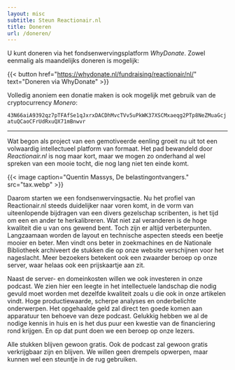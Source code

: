 ```yaml
---
layout: misc
subtitle: Steun Reactionair.nl
title: Doneren
url: /doneren/
---
```


U kunt doneren via het fondsenwervingsplatform *WhyDonate*. Zowel eenmalig als maandelijks doneren is mogelijk:

{{< button href="https://whydonate.nl/fundraising/reactionair/nl/" text="Doneren via WhyDonate" >}}

Volledig anoniem een donatie maken is ook mogelijk met gebruik van de cryptocurrency *Monero*:

<code>43N66aiA9392qz7pTFAfSe1qJxrxDACDhMvcTVv5uPkWK37XSCMxaeqg2PTp8NeZMuaGcjatuQCaoCFrUdRxuQX71mBnwvr</code>

- - -

Wat begon als project van een gemotiveerde eenling groeit nu uit tot een volwaardig intellectueel platform van formaat. Het pad bewandeld door *Reactionair.nl* is nog maar kort, maar we mogen zo onderhand al wel spreken van een mooie tocht, die nog lang niet ten einde komt.

{{< image caption="Quentin Massys, De belastingontvangers." src="tax.webp" >}}

Daarom starten we een fondsenwervingsactie. Nu het profiel van Reactionair.nl steeds duidelijker naar voren komt, in de vorm van uiteenlopende bijdragen van een divers gezelschap scribenten, is het tijd om een en ander te herkalibreren. Wat niet zal veranderen is de hoge kwaliteit die u van ons gewend bent. Toch zijn er altijd verbeterpunten. Langzaamaan worden de layout en technische aspecten steeds een beetje mooier en beter. Men vindt ons beter in zoekmachines en de Nationale Bibliotheek archiveert de stukken die op onze website verschijnen voor het nageslacht. Meer bezoekers betekent ook een zwaarder beroep op onze server, waar helaas ook een prijskaartje aan zit.

Naast de server- en domeinkosten willen we ook investeren in onze podcast. We zien hier een leegte in het intellectuele landschap die nodig gevuld moet worden met dezelfde kwaliteit zoals u die ook in onze artikelen vindt. Hoge productiewaarde, scherpe analyses en onderbelichte onderwerpen. Het opgehaalde geld zal direct ten goede komen aan apparatuur ten behoeve van deze podcast. Gelukkig hebben we al de nodige kennis in huis en is het dus puur een kwestie van de financiering rond krijgen. En op dat punt doen we een beroep op onze lezers.

Alle stukken blijven gewoon gratis. Ook de podcast zal gewoon gratis verkrijgbaar zijn en blijven. We willen geen drempels opwerpen, maar kunnen wel een steuntje in de rug gebruiken.
